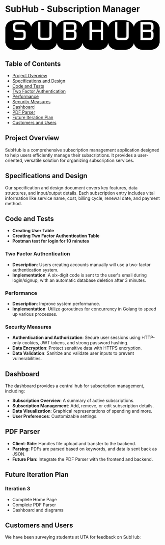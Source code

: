 # SubHub - Subscription Manager

<img src="frontend/src/assets/Untitledpic.svg"/>

## Table of Contents

- [Project Overview](#project-overview)
- [Specifications and Design](#specifications-and-design)
- [Code and Tests](#code-and-tests)
- [Two Factor Authentication](#two-factor-authentication)
- [Performance](#performance)
- [Security Measures](#security-measures)
- [Dashboard](#dashboard)
- [PDF Parser](#pdf-parser)
- [Future Iteration Plan](#future-iteration-plan)
- [Customers and Users](#customers-and-users)

## Project Overview

SubHub is a comprehensive subscription management application designed to help users efficiently manage their subscriptions. It provides a user-oriented, versatile solution for organizing subscription services.

## Specifications and Design

Our specification and design document covers key features, data structures, and input/output details. Each subscription entry includes vital information like service name, cost, billing cycle, renewal date, and payment method.

## Code and Tests

- **Creating User Table**
- **Creating Two Factor Authentication Table**
- **Postman test for login for 10 minutes**

### Two Factor Authentication

- **Description**: Users creating accounts manually will use a two-factor authentication system.
- **Implementation**: A six-digit code is sent to the user's email during login/signup, with an automatic database deletion after 3 minutes.

### Performance

- **Description**: Improve system performance.
- **Implementation**: Utilize goroutines for concurrency in Golang to speed up various processes.

### Security Measures

- **Authentication and Authorization**: Secure user sessions using HTTP-only cookies, JWT tokens, and strong password hashing.
- **Data Encryption**: Protect sensitive data with HTTPS encryption.
- **Data Validation**: Sanitize and validate user inputs to prevent vulnerabilities.

## Dashboard

The dashboard provides a central hub for subscription management, including:

- **Subscription Overview**: A summary of active subscriptions.
- **Subscription Management**: Add, remove, or edit subscription details.
- **Data Visualization**: Graphical representations of spending and more.
- **User Preferences**: Customizable settings.

## PDF Parser

- **Client-Side**: Handles file upload and transfer to the backend.
- **Parsing**: PDFs are parsed based on keywords, and data is sent back as JSON.
- **Future Plan**: Integrate the PDF Parser with the frontend and backend.

## Future Iteration Plan

### Iteration 3

- Complete Home Page
- Complete PDF Parser
- Dashboard and diagrams

## Customers and Users

We have been surveying students at UTA for feedback on SubHub:
